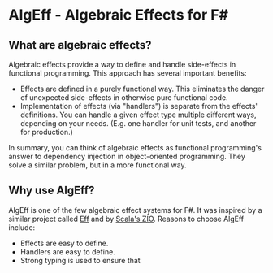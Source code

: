 # AlgEff - Algebraic Effects for F#
## What are algebraic effects?
Algebraic effects provide a way to define and handle side-effects in  functional programming. This approach has several important benefits:
* Effects are defined in a purely functional way. This eliminates the danger of unexpected side-effects in otherwise pure functional code.
* Implementation of effects (via "handlers") is separate from the effects' definitions. You can handle a given effect type multiple different ways, depending on your needs. (E.g. one handler for unit tests, and another for production.)

In summary, you can think of algebraic effects as functional programming's answer to dependency injection in object-oriented programming. They solve a similar problem, but in a more functional way.
## Why use AlgEff?
AlgEff is one of the few algebraic effect systems for F#. It was inspired by a similar project called [Eff](https://github.com/palladin/Eff) and by [Scala's ZIO](https://zio.dev/). Reasons to choose AlgEff include:
* Effects are easy to define.
* Handlers are easy to define.
* Strong typing is used to ensure that 
<!--stackedit_data:
eyJoaXN0b3J5IjpbLTE0OTE1OTQwNDksLTE2MjEzOTcxMzhdfQ
==
-->